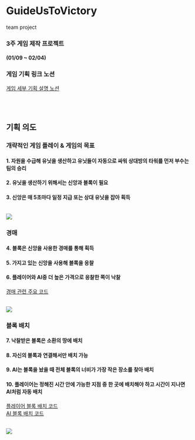 # GuideUsToVictory
team project


### 3주 게임 제작 프로젝트
#### (01/09 ~ 02/04)

### 게임 기획 링크 노션
[게임 세부 기획 설명 노션](https://devjongin.notion.site/170d6b2ef3d68014a743da128bb94fec?pvs=4)
<br/><br/><br/><br/>

## 기획 의도

### 개략적인 게임 플레이 & 게임의 목표

#### 1. 자원을 수급해 유닛을 생산하고 유닛들이 자동으로 싸워 상대방의 타워를 먼저 부수는 팀의 승리
#### 2. 유닛을 생산하기 위해서는 신앙과 블록이 필요
#### 3. 신앙은 매 5초마다 일정 지급 또는 상대 유닛을 잡아 획득

<br/>
<img src="https://github.com/user-attachments/assets/8f97ac6e-d885-4418-b6f5-a7dbb51daa3c"/> 

### 경매
#### 4. 블록은 신앙을 사용한 경매를 통해 획득
#### 5. 가지고 있는 신앙을 사용해 블록을 응찰
#### 6. 플레이어와 AI중 더 높은 가격으로 응찰한 쪽이 낙찰

[경매 관련 주요 코드](https://github.com/yujongin/GuideUsToVictory/blob/main/GuideUsToVictory/Assets/%40Jongin/Scripts/Core/AuctionManager.cs)

<br/>
<img src="https://github.com/user-attachments/assets/0167c103-1b8a-4a9f-bd69-a416bbefd1b5"/> 

### 블록 배치
#### 7. 낙찰받은 블록은 소환의 땅에 배치
#### 8. 자신의 블록과 연결해서만 배치 가능
#### 9. AI는 블록을 놨을 때 전체 블록의 너비가 가장 작은 장소를 찾아 배치
#### 10. 플레이어는 정해진 시간 안에 가능한 지점 중 한 곳에 배치해야 하고 시간이 지나면 AI처럼 자동 배치

[플레이어 블록 배치 코드](https://github.com/yujongin/GuideUsToVictory/blob/main/GuideUsToVictory/Assets/%40Jongin/Scripts/BlockArrange/PlayerBlockPlacement.cs)
<br/>
[AI 블록 배치 코드](https://github.com/yujongin/GuideUsToVictory/blob/main/GuideUsToVictory/Assets/%40Jongin/Scripts/EnemyAI/BlockPlacementAI.cs)

<br/>
<img src="https://github.com/user-attachments/assets/c034b1ae-e60d-4638-a4e1-45eb1ec0304a"/>



